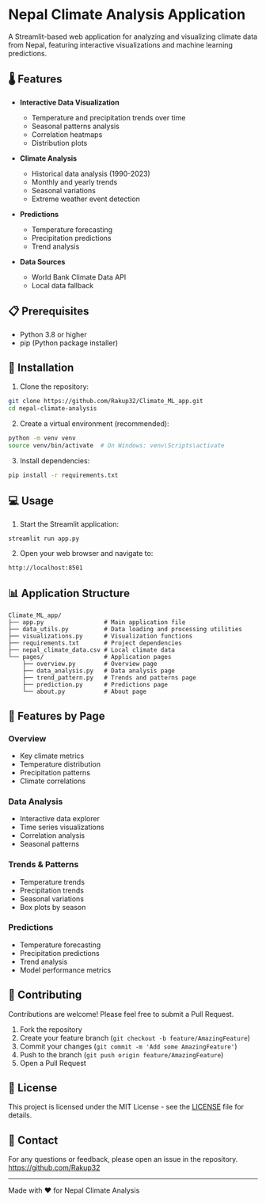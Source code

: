 # Nepal Climate Analysis Application

A Streamlit-based web application for analyzing and visualizing climate data from Nepal, featuring interactive visualizations and machine learning predictions.

## 🌡️ Features

- **Interactive Data Visualization**
  - Temperature and precipitation trends over time
  - Seasonal patterns analysis
  - Correlation heatmaps
  - Distribution plots

- **Climate Analysis**
  - Historical data analysis (1990-2023)
  - Monthly and yearly trends
  - Seasonal variations
  - Extreme weather event detection

- **Predictions**
  - Temperature forecasting
  - Precipitation predictions
  - Trend analysis

- **Data Sources**
  - World Bank Climate Data API
  - Local data fallback

## 📋 Prerequisites

- Python 3.8 or higher
- pip (Python package installer)

## 🚀 Installation

1. Clone the repository:
```bash
git clone https://github.com/Rakup32/Climate_ML_app.git
cd nepal-climate-analysis
```

2. Create a virtual environment (recommended):
```bash
python -m venv venv
source venv/bin/activate  # On Windows: venv\Scripts\activate
```

3. Install dependencies:
```bash
pip install -r requirements.txt
```

## 💻 Usage

1. Start the Streamlit application:
```bash
streamlit run app.py
```

2. Open your web browser and navigate to:
```
http://localhost:8501
```

## 📊 Application Structure

```
Climate_ML_app/
├── app.py                 # Main application file
├── data_utils.py          # Data loading and processing utilities
├── visualizations.py      # Visualization functions
├── requirements.txt       # Project dependencies
├── nepal_climate_data.csv # Local climate data
└── pages/                 # Application pages
    ├── overview.py        # Overview page
    ├── data_analysis.py   # Data analysis page
    ├── trend_pattern.py   # Trends and patterns page
    ├── prediction.py      # Predictions page
    └── about.py           # About page
```

## 🎯 Features by Page

### Overview
- Key climate metrics
- Temperature distribution
- Precipitation patterns
- Climate correlations

### Data Analysis
- Interactive data explorer
- Time series visualizations
- Correlation analysis
- Seasonal patterns

### Trends & Patterns
- Temperature trends
- Precipitation trends
- Seasonal variations
- Box plots by season

### Predictions
- Temperature forecasting
- Precipitation predictions
- Trend analysis
- Model performance metrics

## 🤝 Contributing

Contributions are welcome! Please feel free to submit a Pull Request.

1. Fork the repository
2. Create your feature branch (`git checkout -b feature/AmazingFeature`)
3. Commit your changes (`git commit -m 'Add some AmazingFeature'`)
4. Push to the branch (`git push origin feature/AmazingFeature`)
5. Open a Pull Request

## 📝 License

This project is licensed under the MIT License - see the [LICENSE](LICENSE) file for details.

## 📧 Contact

For any questions or feedback, please open an issue in the repository.
https://github.com/Rakup32

---

Made with ❤️ for Nepal Climate Analysis 

